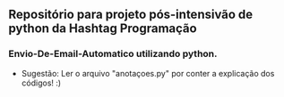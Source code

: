 
## Repositório para projeto pós-intensivão de python da Hashtag Programação


### Envio-De-Email-Automatico utilizando python.

- Sugestão: Ler o arquivo "anotaçoes.py" por conter a explicação dos códigos! :)
